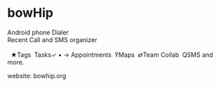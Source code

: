 # bowHip
Android phone Dialer<br>
Recent Call and SMS organizer<br><br>  
★Tags  Tasks✓ ▪ →  Appointments  ߉Maps  ⇄Team Collab  QSMS and more.

website: bowhip.org
